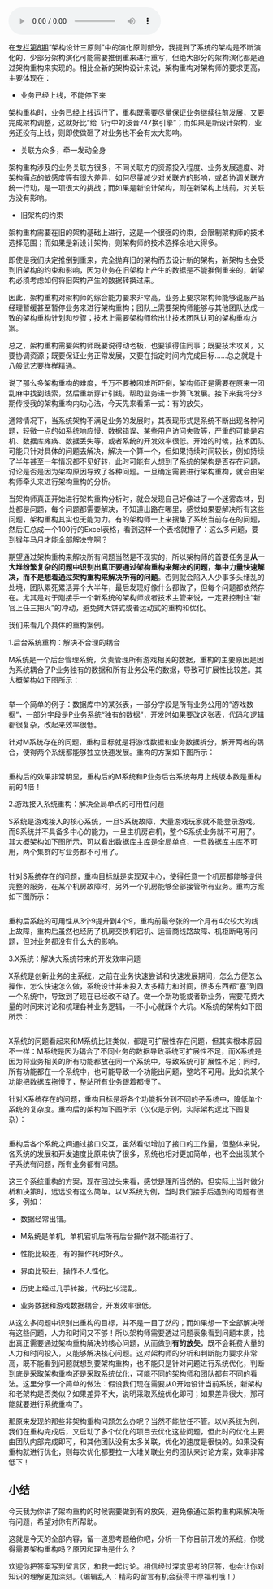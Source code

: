 <audio title="45 _ 架构重构内功心法第一式：有的放矢" src="https://static001.geekbang.org/resource/audio/3e/fb/3e1498c548a7eda67ec987cf408123fb.mp3" controls="controls"></audio> 
<p>在<a href="http://time.geekbang.org/column/article/7071">专栏第8期</a>“架构设计三原则”中的演化原则部分，我提到了系统的架构是不断演化的，少部分架构演化可能需要推倒重来进行重写，但绝大部分的架构演化都是通过架构重构来实现的。相比全新的架构设计来说，架构重构对架构师的要求更高，主要体现在：</p><ul>
<li>业务已经上线，不能停下来</li>
</ul><p>架构重构时，业务已经上线运行了，重构既需要尽量保证业务继续往前发展，又要完成架构调整，这就好比“给飞行中的波音747换引擎”；而如果是新设计架构，业务还没有上线，则即使做砸了对业务也不会有太大影响。</p><ul>
<li>关联方众多，牵一发动全身</li>
</ul><p>架构重构涉及的业务关联方很多，不同关联方的资源投入程度、业务发展速度、对架构痛点的敏感度等有很大差异，如何尽量减少对关联方的影响，或者协调关联方统一行动，是一项很大的挑战；而如果是新设计架构，则在新架构上线前，对关联方没有影响。</p><ul>
<li>旧架构的约束</li>
</ul><p>架构重构需要在旧的架构基础上进行，这是一个很强的约束，会限制架构师的技术选择范围；而如果是新设计架构，则架构师的技术选择余地大得多。</p><p>即使是我们决定推倒到重来，完全抛弃旧的架构而去设计新的架构，新架构也会受到旧架构的约束和影响，因为业务在旧架构上产生的数据是不能推倒重来的，新架构必须考虑如何将旧架构产生的数据转换过来。</p><!-- [[[read_end]]] --><p>因此，架构重构对架构师的综合能力要求非常高，业务上要求架构师能够说服产品经理暂缓甚至暂停业务来进行架构重构；团队上需要架构师能够与其他团队达成一致的架构重构计划和步骤；技术上需要架构师给出让技术团队认可的架构重构方案。</p><p>总之，架构重构需要架构师既要说得动老板，也要镇得住同事；既要技术攻关，又要协调资源；既要保证业务正常发展，又要在指定时间内完成目标……总之就是十八般武艺要样样精通。</p><p>说了那么多架构重构的难度，千万不要被困难所吓倒，架构师正是需要在原来一团乱麻中找到线索，然后重新穿针引线，帮助业务进一步腾飞发展。接下来我将分3期传授我的<span class="orange">架构重构内功心法，今天先来看第一式：有的放矢</span>。</p><p>通常情况下，当系统架构不满足业务的发展时，其表现形式是系统不断出现各种问题，轻微一点的如系统响应慢、数据错误、某些用户访问失败等，严重的可能是宕机、数据库瘫痪、数据丢失等，或者系统的开发效率很低。开始的时候，技术团队可能只针对具体的问题去解决，解决一个算一个，但如果持续时间较长，例如持续了半年甚至一年情况都不见好转，此时可能有人想到了系统的架构是否存在问题，讨论是否是因为架构原因导致了各种问题。一旦确定需要进行架构重构，就会由架构师牵头来进行架构重构的分析。</p><p>当架构师真正开始进行架构重构分析时，就会发现自己好像进了一个迷雾森林，到处都是问题，每个问题都需要解决，不知道出路在哪里，感觉如果要解决所有这些问题，架构重构其实也无能为力。有的架构师一上来搜集了系统当前存在的问题，然后汇总成一个100行的Excel表格，看到这样一个表格就懵了：这么多问题，要到猴年马月才能全部解决完啊？</p><p>期望通过架构重构来解决所有问题当然是不现实的，所以架构师的首要任务是<strong>从一大堆纷繁复杂的问题中识别出真正要通过架构重构来解决的问题，集中力量快速解决，而不是想着通过架构重构来解决所有的问题</strong>。否则就会陷入人少事多头绪乱的处境，团队累死累活弄个大半年，最后发现好像什么都做了，但每个问题都依然存在。尤其是对于刚接手一个新系统的架构师或者技术主管来说，一定要控制住“新官上任三把火”的冲动，避免摊大饼式或者运动式的重构和优化。</p><p>我们来看几个具体的重构案例。</p><p>1.后台系统重构：解决不合理的耦合</p><p>M系统是一个后台管理系统，负责管理所有游戏相关的数据，重构的主要原因是因为系统耦合了P业务独有的数据和所有业务公用的数据，导致可扩展性比较差。其大概架构如下图所示：</p><p><img src="https://static001.geekbang.org/resource/image/de/f7/de0a397ff69dd725fdf7a859b2e382f7.jpg" alt=""></p><p>举一个简单的例子：数据库中的某张表，一部分字段是所有业务公用的“游戏数据”，一部分字段是P业务系统“独有的数据”，开发时如果要改这张表，代码和逻辑都很复杂，改起来效率很低。</p><p>针对M系统存在的问题，重构目标就是将游戏数据和业务数据拆分，解开两者的耦合，使得两个系统都能够独立快速发展。重构的方案如下图所示：</p><p><img src="https://static001.geekbang.org/resource/image/64/a1/64yy4bb3ed0c2b1abae511cbd86b01a1.jpg" alt=""></p><p>重构后的效果非常明显，重构后的M系统和P业务后台系统每月上线版本数是重构前的4倍！</p><p>2.游戏接入系统重构：解决全局单点的可用性问题</p><p>S系统是游戏接入的核心系统，一旦S系统故障，大量游戏玩家就不能登录游戏。而S系统并不具备多中心的能力，一旦主机房宕机，整个S系统业务就不可用了。其大概架构如下图所示，可以看出数据库主库是全局单点，一旦数据库主库不可用，两个集群的写业务都不可用了。</p><p><img src="https://static001.geekbang.org/resource/image/66/3a/666d167039c65e5b38accc3dd06bb63a.jpg" alt=""></p><p>针对S系统存在的问题，重构目标就是实现双中心，使得任意一个机房都能够提供完整的服务，在某个机房故障时，另外一个机房能够全部接管所有业务。重构方案如下图所示：</p><p><img src="https://static001.geekbang.org/resource/image/38/cb/38be5fb59d301f2b7048aa0a25530fcb.jpg" alt=""></p><p>重构后系统的可用性从3个9提升到4个9，重构前最夸张的一个月有4次较大的线上故障，重构后虽然也经历了机房交换机宕机、运营商线路故障、机柜断电等问题，但对业务都没有什么大的影响。</p><p>3.X系统：解决大系统带来的开发效率问题</p><p>X系统是创新业务的主系统，之前在业务快速尝试和快速发展期间，怎么方便怎么操作，怎么快速怎么做，系统设计并未投入太多精力和时间，很多东西都“塞”到同一个系统中，导致到了现在已经改不动了。做一个新功能或者新业务，需要花费大量的时间来讨论和梳理各种业务逻辑，一不小心就踩个大坑。X系统的架构如下图所示：</p><p><img src="https://static001.geekbang.org/resource/image/e5/79/e57ff4a9d7fe184f15ee2091091a7e79.jpg" alt=""></p><p>X系统的问题看起来和M系统比较类似，都是可扩展性存在问题，但其实根本原因不一样：M系统是因为耦合了不同业务的数据导致系统可扩展性不足，而X系统是因为将业务相关的所有功能都放在同一个系统中，导致系统可扩展性不足；同时，所有功能都在一个系统中，也可能导致一个功能出问题，整站不可用。比如说某个功能把数据库拖慢了，整站所有业务跟着都慢了。</p><p>针对X系统存在的问题，重构目标是将各个功能拆分到不同的子系统中，降低单个系统的复杂度。重构后的架构如下图所示（仅仅是示例，实际架构远比下图复杂）：</p><p><img src="https://static001.geekbang.org/resource/image/f5/dd/f50a4454c60d2ae1a5819d985c7ee3dd.jpg" alt=""></p><p>重构后各个系统之间通过接口交互，虽然看似增加了接口的工作量，但整体来说，各系统的发展和开发速度比原来快了很多，系统也相对更加简单，也不会出现某个子系统有问题，所有业务都有问题。</p><p>这三个系统重构的方案，现在回过头来看，感觉是理所当然的，但实际上当时做分析和决策时，远远没有这么简单。以M系统为例，当时我们接手后遇到的问题有很多，例如：</p><ul>
<li>
<p>数据经常出错。</p>
</li>
<li>
<p>M系统是单机，单机宕机后所有后台操作就不能进行了。</p>
</li>
<li>
<p>性能比较差，有的操作耗时好久。</p>
</li>
<li>
<p>界面比较丑，操作不人性化。</p>
</li>
<li>
<p>历史上经过几手转接，代码比较混乱。</p>
</li>
<li>
<p>业务数据和游戏数据耦合，开发效率很低。</p>
</li>
</ul><p>从这么多问题中识别出重构的目标，并不是一目了然的；而如果想一下全部解决所有这些问题，人力和时间又不够！所以架构师需要透过问题表象看到问题本质，找出真正需要通过架构重构解决的核心问题，从而做到<strong>有的放矢</strong>，既不会耗费大量的人力和时间投入，又能够解决核心问题。这对架构师的分析和判断能力要求非常高，既不能看到问题就想到要架构重构，也不能只是针对问题进行系统优化，判断到底是采取架构重构还是采取系统优化，可能不同的架构师和团队都有不同的看法。这里分享一个简单的做法：假设我们现在需要从0开始设计当前系统，新架构和老架构是否类似？如果差异不大，说明采取系统优化即可；如果差异很大，那可能就要进行系统重构了。</p><p>那原来发现的那些非架构重构问题怎么办呢？当然不能放任不管。以M系统为例，我们在重构完成后，又启动了多个优化的项目去优化这些问题，但此时的优化主要由团队内部完成即可，和其他团队没有太多关联，优化的速度是很快的。如果没有重构就进行优化，则每次优化都要拉一大堆关联业务的团队来讨论方案，效率非常低下！</p><h2>小结</h2><p>今天我为你讲了架构重构的时候需要做到有的放矢，避免像通过架构重构来解决所有问题，希望对你有所帮助。</p><p>这就是今天的全部内容，留一道思考题给你吧，分析一下你目前开发的系统，你觉得需要架构重构吗？原因和理由是什么？</p><p>欢迎你把答案写到留言区，和我一起讨论。相信经过深度思考的回答，也会让你对知识的理解更加深刻。（编辑乱入：精彩的留言有机会获得丰厚福利哦！）</p>